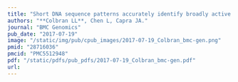 ```yaml
---
title: "Short DNA sequence patterns accurately identify broadly active human enhancers"
authors: "**Colbran LL**, Chen L, Capra JA."
journal: "BMC Genomics"
pub_date: "2017-07-19"
image: "/static/img/pub/cpub_images/2017-07-19_Colbran_bmc-gen.png"
pmid: "28716036"
pmcid: "PMC5512948"
pdf: "/static/pdfs/pub_pdfs/2017-07-19_Colbran_bmc-gen.pdf"
url: 
---
```

